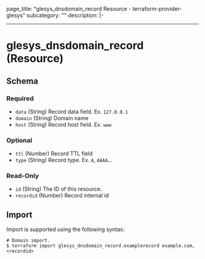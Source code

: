 page_title: "glesys_dnsdomain_record Resource - terraform-provider-glesys"
subcategory: ""
description: |-
  
---
# glesys_dnsdomain_record (Resource)


<!-- schema generated by tfplugindocs -->
## Schema

### Required

- `data` (String) Record data field. Ex. `127.0.0.1`
- `domain` (String) Domain name
- `host` (String) Record host field. Ex. `www`

### Optional

- `ttl` (Number) Record TTL field
- `type` (String) Record type. Ex. `A`, `AAAA`...

### Read-Only

- `id` (String) The ID of this resource.
- `recordid` (Number) Record internal id
## Import
Import is supported using the following syntax:
```shell
# Domain import.
$ terraform import glesys_dnsdomain_record.examplerecord example.com,<recordid>
```
